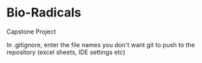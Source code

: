 # Bio-Radicals
Capstone Project

In .gitignore, enter the file names you don't want git to push to the repository (excel sheets, IDE settings etc)
